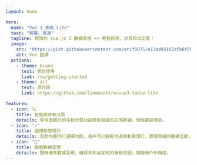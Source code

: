 ```yaml
---
layout: home

hero:
  name: "Vue 3 表格 Lite"
  text: "輕量、高速"
  tagline: 精簡的 Vue.js 3 數據表格 => 輕鬆排序、分頁和自定義！
  image:
    src: "https://gist.githubusercontent.com/atif0075/e13ad93102afb6f85cc383144ccb8ce4/raw/9f3351a4cea2ddec0385fcae2a7140553a7c10ab/v3logo.svg"
    alt: Vue 圖標
  actions:
    - theme: brand
      text: 開始使用
      link: /tw/getting-started
    - theme: alt
      text: 源代碼
      link: https://github.com/linmasahiro/vue3-table-lite

features:
  - icon: 🔍
    title: 智能排序和分頁
    details: 使用直觀的排序和分頁功能輕鬆組織和訪問數據，增強數據導航。
  - icon: "✓"
    title: 選擇和管理行
    details: 借助內置的行選擇功能，用戶可以輕鬆地選擇和管理行，實現無縫的數據互動。
  - icon: "🔄"
    title: 動態數據呈現
    details: 實時適應數據呈現，確保多彩且定制的表格視圖，增強用戶參與度。
---
```

